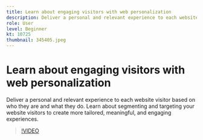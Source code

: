 ```yaml
---
title: Learn about engaging visitors with web personalization
description: Deliver a personal and relevant experience to each website visitor based on who they are and what they do. Learn about segmenting and targeting your website visitors to create more tailored, meaningful, and engaging experiences.
role: User
level: Beginner
kt: 10725
thumbnail: 345405.jpeg
---
```


# Learn about engaging visitors with web personalization

Deliver a personal and relevant experience to each website visitor based on who they are and what they do. Learn about segmenting and targeting your website visitors to create more tailored, meaningful, and engaging experiences.

>[!VIDEO](https://video.tv.adobe.com/v/345405/?quality=12&learn=on)
